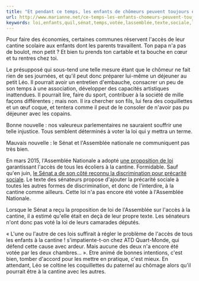 ```yaml
---
title: "Et pendant ce temps, les enfants de chômeurs peuvent toujours être privés de cantine"
url: http://www.marianne.net/ce-temps-les-enfants-chomeurs-peuvent-toujours-etre-prives-cantine-100238707.html
keywords: loi,enfants,quil,sénat,temps,votée,lassemblée,texte,sociale,laccès,privés,sénateurs,chômeurs,cantine
---
```

Pour faire des économies, certaines communes réservent l'accès de leur cantine scolaire aux enfants dont les parents travaillent. Ton papa n'a pas de boulot, mon petit ? Et bien tu prends ton cartable et ta bouche en cœur et tu rentres chez toi.

Le présupposé qui sous-tend une telle mesure étant que le chômeur ne fait rien de ses journées, et qu'il peut donc préparer lui-même un déjeuner au petit Léo. Il pourrait avoir un entretien d'embauche, consacrer un peu de son temps à une association, développer des capacités artistiques inattendues. Il pourrait lire, faire du sport, contribuer à la société de mille façons différentes ; mais non. Il ira chercher son fils, lui fera des coquillettes et un œuf coque, et tentera comme il peut de le consoler de n'avoir pas pu déjeuner avec les copains.

Bonne nouvelle : nos valeureux parlementaires ne sauraient souffrir une telle injustice. Tous semblent déterminés à voter la loi qui y mettra un terme.

Mauvais nouvelle : le Sénat et l'Assemblée nationale ne communiquent pas très bien.

En mars 2015, l'Assemblée Nationale a adopté [une proposition de loi](http://www.assemblee-nationale.fr/14/propositions/pion2518.asp) garantissant l'accès de tous les écoliers à la cantine. Formidable. Sauf qu\'en juin, [le Sénat a de son côté reconnu la discrimination pour précarité sociale](https://www.cnle.gouv.fr/Une-proposition-de-loi-pour.html). Le texte des sénateurs propose d'ajouter la précarité sociale à toutes les autres formes de discrimination, et donc de l'interdire, à la cantine comme ailleurs. Cette loi n'a pas encore été votée à l'Assemblée Nationale.

Lorsque le Sénat a reçu la proposition de loi de l'Assemblée sur l'accès à la cantine, il a estimé qu'elle était en deçà de leur propre texte. Les sénateurs n'ont donc pas voté la loi de leurs camarades députés.

« L'une ou l'autre de ces lois suffirait à régler le problème de l'accès de tous les enfants à la cantine ! s'impatiente-t-on chez ATD Quart-Monde, qui défend cette cause avec ardeur. Mais aucune des deux n'a encore été votée par les deux chambres... ». Etre animé de bonnes intentions, c'est bien, tomber d'accord pour les mettre en pratique, c'est mieux. En attendant, Léo se coltine les coquillettes du paternel au chômage alors qu'il pourrait être à la cantine avec les autres.
